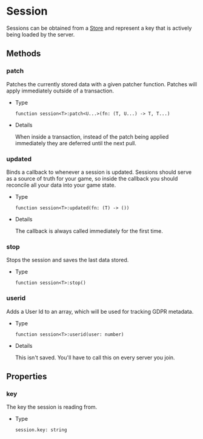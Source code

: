 # Session

Sessions can be obtained from a [Store](./store.md) and represent a key that is actively being loaded by the server.

## Methods

### patch

Patches the currently stored data with a given patcher function. Patches will apply immediately outside of a transaction.

- Type

    ```luau
    function session<T>:patch<U...>(fn: (T, U...) -> T, T...)
    ```
- Details

    When inside a transaction, instead of the patch being applied immediately they are deferred until the next pull.

### updated

Binds a callback to whenever a session is updated. Sessions should serve as a source of truth for your game, so inside the callback you should reconcile all your data into your game state.

- Type

    ```luau
    function session<T>:updated(fn: (T) -> ())
    ```

- Details

    The callback is always called immediately for the first time.

### stop

Stops the session and saves the last data stored.

- Type

    ```luau
    function session<T>:stop()
    ```

### userid

Adds a User Id to an array, which will be used for tracking GDPR metadata.

- Type

    ```luau
    function session<T>:userid(user: number)

- Details

    This isn't saved. You'll have to call this on every server you join.

## Properties

### key

The key the session is reading from.

- Type

    ```luau
    session.key: string
    ```